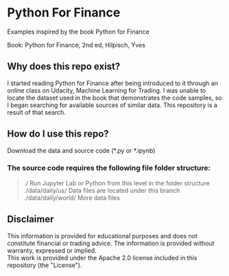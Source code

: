 # Python For Finance
Examples inspired by the book Python for Finance

Book: Python for Finance, 2nd ed, Hilpisch, Yves

## Why does this repo exist?

I started reading Python for Finance after being introduced to it through an online class on Udacity, Machine Learning for Trading.
I was unable to locate the dataset used in the book that demonstrates the code samples, so I began searching for available sources of similar data.
This repository is a result of that search.

## How do I use this repo?

Download the data and source code (*.py or *.ipynb)

### The source code requires the following file folder structure:
> ./                     Run Jupyter Lab or Python from this level in the folder structure
> ./data/daily/us/       Data files are located under this branch
> ./data/daily/world/    More data files

## Disclaimer
This information is provided for educational purposes and does not constitute financial or trading advice.
The information is provided without warranty, expressed or implied.  
This work is provided under the Apache 2.0 license included in this repository (the "License").
